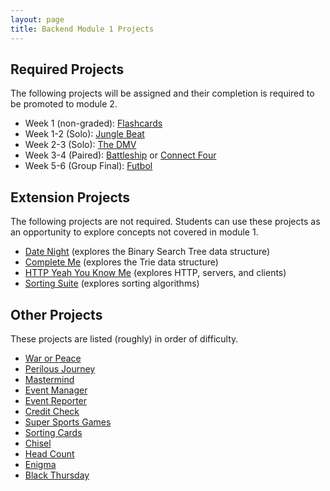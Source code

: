 ```yaml
---
layout: page
title: Backend Module 1 Projects
---
```


## Required Projects

The following projects will be assigned and their completion is required to be promoted to module 2.

* Week 1 (non-graded): [Flashcards](./flashcards)
* Week 1-2 (Solo): [Jungle Beat](./jungle_beat)
* Week 2-3 (Solo): [The DMV](./dmv)
* Week 3-4 (Paired): [Battleship](./battleship) or [Connect Four](./connect_four)
* Week 5-6 (Group Final): [Futbol](./futbol_pd)

## Extension Projects

The following projects are not required. Students can use these projects as an opportunity to explore concepts not covered in module 1.

* [Date Night](./date_night) (explores the Binary Search Tree data structure)
* [Complete Me](./complete_me) (explores the Trie data structure)
* [HTTP Yeah You Know Me](./http_yeah_you_know_me) (explores HTTP, servers, and clients)
* [Sorting Suite](./sorting_suite) (explores sorting algorithms)

## Other Projects

These projects are listed (roughly) in order of difficulty.

* [War or Peace](./war_or_peace)
* [Perilous Journey](./perilous_journey)
* [Mastermind](./mastermind)
* [Event Manager](./eventmanager)
* [Event Reporter](./event_reporter)
* [Credit Check](./credit_check)
* [Super Sports Games](./super_sports_games)
* [Sorting Cards](./sorting_cards)
* [Chisel](./chisel)
* [Head Count](./headcount)
* [Enigma](./enigma)
* [Black Thursday](./black_thursday)

<!--
Projects in Use:
  * [War or Peace](./war_or_peace)
  * [Connect Four](./connect_four)
  * [Battleship](./battleship)
  * [Futbol](./futbol)
  * [Night Writer](./night_writer)
-->
